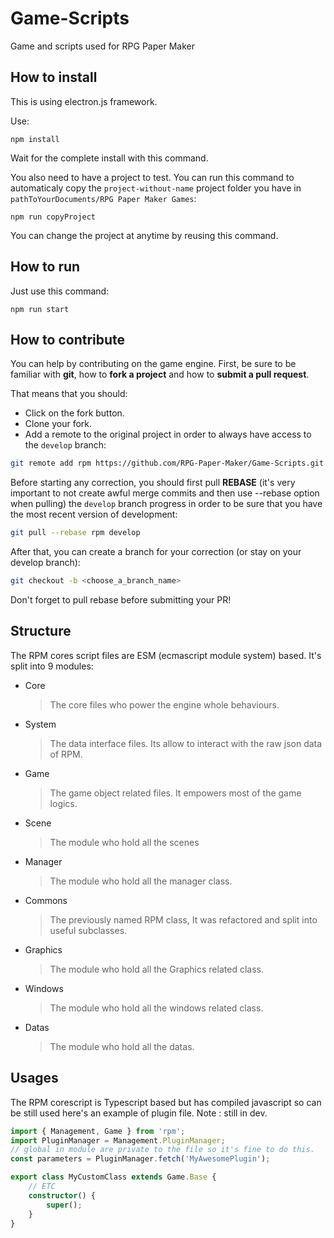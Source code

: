 # Game-Scripts

Game and scripts used for RPG Paper Maker

## How to install

This is using electron.js framework.

Use:

    npm install

Wait for the complete install with this command.

You also need to have a project to test. You can run this command to automaticaly copy the `project-without-name` project folder you have in `pathToYourDocuments/RPG Paper Maker Games`:

    npm run copyProject

You can change the project at anytime by reusing this command.

## How to run

Just use this command:

    npm run start

## How to contribute

You can help by contributing on the game engine. First, be sure to be familiar with **git**, how to **fork a project** and how to **submit a pull request**.

That means that you should:

-   Click on the fork button.
-   Clone your fork.
-   Add a remote to the original project in order to always have access to the `develop` branch:

```bash
git remote add rpm https://github.com/RPG-Paper-Maker/Game-Scripts.git
```

Before starting any correction, you should first pull **REBASE** (it's very important to not create awful merge commits and then use --rebase option when pulling) the `develop` branch progress in order to be sure that you have the most recent version of development:

```bash
git pull --rebase rpm develop
```

After that, you can create a branch for your correction (or stay on your develop branch):

```bash
git checkout -b <choose_a_branch_name>
```

Don't forget to pull rebase before submitting your PR!

## Structure

The RPM cores script files are ESM (ecmascript module system) based.
It's split into 9 modules:

-   Core
    > The core files who power the engine whole behaviours.
-   System
    > The data interface files. Its allow to interact with the raw json data of RPM.
-   Game
    > The game object related files. It empowers most of the game logics.
-   Scene
    > The module who hold all the scenes
-   Manager
    > The module who hold all the manager class.
-   Commons
    > The previously named RPM class, It was refactored and split into useful subclasses.
-   Graphics
    > The module who hold all the Graphics related class.
-   Windows
    > The module who hold all the windows related class.
-   Datas
    > The module who hold all the datas.

## Usages

The RPM corescript is Typescript based but has compiled javascript so can be still used
here's an example of plugin file.
Note : still in dev.

```ts
import { Management, Game } from 'rpm';
import PluginManager = Management.PluginManager;
// global in module are private to the file so it's fine to do this.
const parameters = PluginManager.fetch('MyAwesomePlugin');

export class MyCustomClass extends Game.Base {
	// ETC
	constructor() {
		super();
	}
}
```
